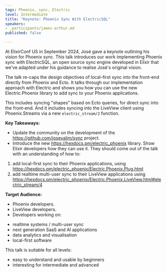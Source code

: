 ```yaml
---
tags: Phoenix, sync, Electric
level: Intermediate
title: "Keynote: Phoenix Sync With ElectricSQL"
speakers:
- _participants/james-arthur.md
published: false

---
```

At ElixirConf US in September 2024, José gave a keynote outlining his vision for Phoenix sync. This talk introduces our work implementing Phoenix sync with ElectricSQL, an open source sync engine developed in Elixir that we've adapted under his guidance to realise José's original vision.

The talk re-caps the design objectives of local-first sync into the front-end directly from Phoenix and Ecto. It talks through our implementation approach with Electric and shows you how you can use the new Electric.Phoenix library to add sync to your Phoenix applications.

This includes syncing "shapes" based on Ecto queries, for direct sync into the front-end. And it includes syncing into the LiveView client using Phoenix.Streams via a new `electric_stream/2` function.

**Key Takeaways:**
- Update the community on the development of the https://github.com/josevalim/sync project.
- Introduce the new https://hexdocs.pm/electric_phoenix library. Show Elixir developers how they can use it. They should come out of the talk with an understanding of how to:
1. add local-first sync to their Phoenix applications, using https://hexdocs.pm/electric_phoenix/Electric.Phoenix.Plug.html
2. add realtime multi-user sync to their LiveView applications using https://hexdocs.pm/electric_phoenix/Electric.Phoenix.LiveView.html#electric_stream/4

**Target Audience:**
- Phoenix developers.
- LiveView developers.
- Developers working on:
* realtime systems / multi-user sync
* next generation SaaS and AI applications
* data analytics and visualisation
* local-first software

This talk is suitable for all levels:
- easy to understand and usable by beginners
- interesting for intermediate and advanced
